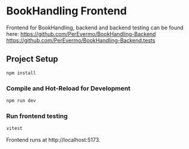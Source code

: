 # BookHandling Frontend

Frontend for BookHandling, backend and backend testing can be found here:
https://github.com/PerEvermo/BookHandling-Backend
https://github.com/PerEvermo/BookHandling-Backend.tests

## Project Setup

```sh
npm install
```

### Compile and Hot-Reload for Development

```sh
npm run dev
```

### Run frontend testing

```sh
vitest
```

Frontend runs at http://localhost:5173.